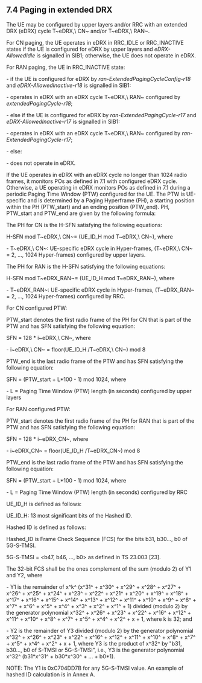 ## 7.4 Paging in extended DRX

The UE may be configured by upper layers and/or RRC with an extended DRX
(eDRX) cycle T~eDRX,\ CN~ and/or T~eDRX,\ RAN~.

For CN paging, the UE operates in eDRX in RRC_IDLE or RRC_INACTIVE
states if the UE is configured for eDRX by upper layers and
*eDRX-AllowedIdle* is signalled in SIB1; otherwise, the UE does not
operate in eDRX.

For RAN paging, the UE in RRC_INACTIVE state:

\- if the UE is configured for eDRX by
*ran-ExtendedPagingCycleConfig-r18* and *eDRX-AllowedInactive-r18* is
signalled in SIB1:

\- operates in eDRX with an eDRX cycle T~eDRX,\ RAN~ configured by
*extendedPagingCycle-r18*;

\- else if the UE is configured for eDRX by
*ran-ExtendedPagingCycle-r17* and *eDRX-AllowedInactive-r17* is
signalled in SIB1:

\- operates in eDRX with an eDRX cycle T~eDRX,\ RAN~ configured by
*ran-ExtendedPagingCycle-r17*;

\- else:

\- does not operate in eDRX.

If the UE operates in eDRX with an eDRX cycle no longer than 1024 radio
frames, it monitors POs as defined in 7.1 with configured eDRX cycle.
Otherwise, a UE operating in eDRX monitors POs as defined in 7.1 during
a periodic Paging Time Window (PTW) configured for the UE. The PTW is
UE-specific and is determined by a Paging Hyperframe (PH), a starting
position within the PH (PTW_start) and an ending position (PTW_end). PH,
PTW_start and PTW_end are given by the following formula:

The PH for CN is the H-SFN satisfying the following equations:

H-SFN mod T~eDRX,\ CN~= (UE_ID_H mod T~eDRX,\ CN~), where

\- T~eDRX,\ CN~: UE-specific eDRX cycle in Hyper-frames, (T~eDRX,\ CN~ =
2, ..., 1024 Hyper-frames) configured by upper layers.

The PH for RAN is the H-SFN satisfying the following equations:

H-SFN mod T~eDRX_RAN~= (UE_ID_H mod T~eDRX_RAN~), where

\- T~eDRX_RAN~: UE-specific eDRX cycle in Hyper-frames, (T~eDRX_RAN~ =
2, ..., 1024 Hyper-frames) configured by RRC.

For CN configured PTW:

PTW_start denotes the first radio frame of the PH for CN that is part of
the PTW and has SFN satisfying the following equation:

SFN = 128 \* i~eDRX,\ CN~, where

\- i~eDRX,\ CN~ = floor(UE_ID_H /T~eDRX,\ CN~) mod 8

PTW_end is the last radio frame of the PTW and has SFN satisfying the
following equation:

SFN = (PTW_start + L\*100 - 1) mod 1024, where

\- L = Paging Time Window (PTW) length (in seconds) configured by upper
layers

For RAN configured PTW:

PTW_start denotes the first radio frame of the PH for RAN that is part
of the PTW and has SFN satisfying the following equation:

SFN = 128 \* i~eDRX_CN~, where

\- i~eDRX_CN~ = floor(UE_ID_H /T~eDRX_CN~) mod 8

PTW_end is the last radio frame of the PTW and has SFN satisfying the
following equation:

SFN = (PTW_start + L\*100 - 1) mod 1024, where

\- L = Paging Time Window (PTW) length (in seconds) configured by RRC

UE_ID_H is defined as follows:

UE_ID_H: 13 most significant bits of the Hashed ID.

Hashed ID is defined as follows:

Hashed_ID is Frame Check Sequence (FCS) for the bits b31, b30..., b0 of
5G-S-TMSI.

5G-S-TMSI = \<b47, b46, ..., b0\> as defined in TS 23.003 \[23\].

The 32-bit FCS shall be the ones complement of the sum (modulo 2) of Y1
and Y2, where

\- Y1 is the remainder of x^k^ (x^31^ + x^30^ + x^29^ + x^28^ + x^27^ +
x^26^ + x^25^ + x^24^ + x^23^ + x^22^ + x^21^ + x^20^ + x^19^ + x^18^ +
x^17^ + x^16^ + x^15^ + x^14^ + x^13^ + x^12^ + x^11^ + x^10^ + x^9^ +
x^8^ + x^7^ + x^6^ + x^5^ + x^4^ + x^3^ + x^2^ + x^1^ + 1) divided
(modulo 2) by the generator polynomial x^32^ + x^26^ + x^23^ + x^22^ +
x^16^ + x^12^ + x^11^ + x^10^ + x^8^ + x^7^ + x^5^ + x^4^ + x^2^ + x +
1, where k is 32; and

\- Y2 is the remainder of Y3 divided (modulo 2) by the generator
polynomial x^32^ + x^26^ + x^23^ + x^22^ + x^16^ + x^12^ + x^11^ +
x^10^ + x^8^ + x^7^ + x^5^ + x^4^ + x^2^ + x + 1, where Y3 is the
product of x^32^ by \"b31, b30..., b0 of S-TMSI or 5G-S-TMSI\", i.e., Y3
is the generator polynomial x^32^ (b31\*x^31^ + b30\*x^30^ + ... +
b0\*1).

NOTE: The Y1 is 0xC704DD7B for any 5G-S-TMSI value. An example of hashed
ID calculation is in Annex A.